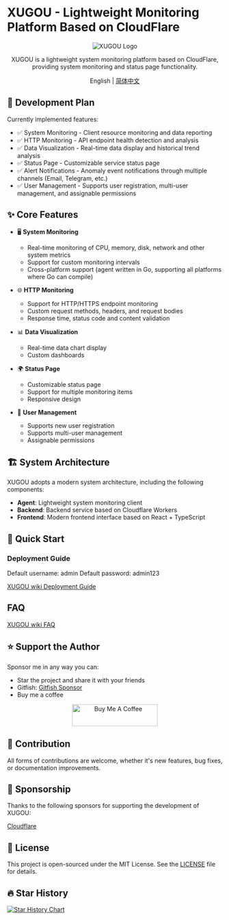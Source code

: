 # XUGOU - Lightweight Monitoring Platform Based on CloudFlare

<div align="center">

![XUGOU Logo](frontend/public/logo.svg)

XUGOU is a lightweight system monitoring platform based on CloudFlare, providing system monitoring and status page functionality.

English | [简体中文](./README.md)

</div>

## 📅 Development Plan

Currently implemented features:

- ✅ System Monitoring - Client resource monitoring and data reporting
- ✅ HTTP Monitoring - API endpoint health detection and analysis
- ✅ Data Visualization - Real-time data display and historical trend analysis
- ✅ Status Page - Customizable service status page
- ✅ Alert Notifications - Anomaly event notifications through multiple channels (Email, Telegram, etc.)
- ✅ User Management - Supports user registration, multi-user management, and assignable permissions

## ✨ Core Features

- 🖥️ **System Monitoring**
  - Real-time monitoring of CPU, memory, disk, network and other system metrics
  - Support for custom monitoring intervals
  - Cross-platform support (agent written in Go, supporting all platforms where Go can compile)

- 🌐 **HTTP Monitoring**
  - Support for HTTP/HTTPS endpoint monitoring
  - Custom request methods, headers, and request bodies
  - Response time, status code and content validation

- 📊 **Data Visualization**
  - Real-time data chart display
  - Custom dashboards

- 🌍 **Status Page**
  - Customizable status page
  - Support for multiple monitoring items
  - Responsive design

- 👥 **User Management**
  - Supports new user registration
  - Supports multi-user management
  - Assignable permissions

## 🏗️ System Architecture

XUGOU adopts a modern system architecture, including the following components:

- **Agent**: Lightweight system monitoring client
- **Backend**: Backend service based on Cloudflare Workers
- **Frontend**: Modern frontend interface based on React + TypeScript

## 🚀 Quick Start

### Deployment Guide

Default username: admin  Default password: admin123

[XUGOU wiki Deployment Guide](https://github.com/zaunist/xugou/wiki)

## FAQ

[XUGOU wiki FAQ](https://github.com/zaunist/xugou/wiki)

## ⭐ Support the Author

Sponsor me in any way you can:

- Star the project and share it with your friends
- Gitfish: [Gitfish Sponsor](https://www.gitfish.dev/repo/zaunist/xugou)
- Buy me a coffee

<div align="center">
  <a href="https://buymeacoffee.com/real_zaunist" target="_blank">
    <img src="https://cdn.buymeacoffee.com/buttons/v2/default-yellow.png" alt="Buy Me A Coffee" width="200" height="51">
  </a>
</div>

## 🤝 Contribution

All forms of contributions are welcome, whether it's new features, bug fixes, or documentation improvements.

## 🏢 Sponsorship

Thanks to the following sponsors for supporting the development of XUGOU:

[Cloudflare](https://www.cloudflare.com/)

## 📄 License

This project is open-sourced under the MIT License. See the [LICENSE](./LICENSE) file for details. 

## 🔥 Star History

[![Star History Chart](https://api.star-history.com/svg?repos=zaunist/xugou&type=Date)](https://www.star-history.com/#zaunist/xugou&Date)
